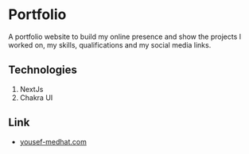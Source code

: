 # Portfolio
A portfolio website to build my online presence and show the projects I worked on, my skills, qualifications and my social media links.

## Technologies
1. NextJs
2. Chakra UI

## Link
- [yousef-medhat.com](yousef-medhat.com)
